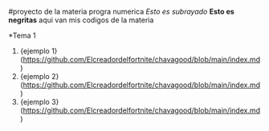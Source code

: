 #proyecto de la materia progra numerica
_Esto es subrayado_ **Esto es negritas**
aqui van mis codigos de la materia

*Tema 1
 1. {ejemplo 1} (https://github.com/Elcreadordelfortnite/chavagood/blob/main/index.md)
 2. {ejemplo 2} (https://github.com/Elcreadordelfortnite/chavagood/blob/main/index.md)
 3. {ejemplo 3} (https://github.com/Elcreadordelfortnite/chavagood/blob/main/index.md)
